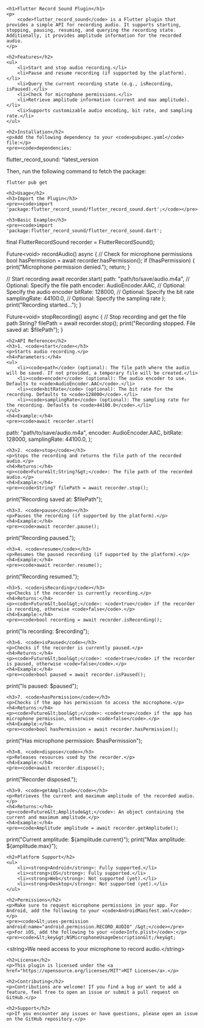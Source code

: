     <h1>Flutter Record Sound Plugin</h1>
    <p>
        <code>flutter_record_sound</code> is a Flutter plugin that provides a simple API for recording audio. It supports starting, stopping, pausing, resuming, and querying the recording state. Additionally, it provides amplitude information for the recorded audio.
    </p>

    <h2>Features</h2>
    <ul>
        <li>Start and stop audio recording.</li>
        <li>Pause and resume recording (if supported by the platform).</li>
        <li>Query the current recording state (e.g., isRecording, isPaused).</li>
        <li>Check for microphone permissions.</li>
        <li>Retrieve amplitude information (current and max amplitude).</li>
        <li>Supports customizable audio encoding, bit rate, and sampling rate.</li>
    </ul>

    <h2>Installation</h2>
    <p>Add the following dependency to your <code>pubspec.yaml</code> file:</p>
    <pre><code>dependencies:
flutter_record_sound: ^latest_version
</code></pre>
<p>Then, run the following command to fetch the package:</p>
<pre><code>flutter pub get</code></pre>

    <h2>Usage</h2>
    <h3>Import the Plugin</h3>
    <pre><code>import 'package:flutter_record_sound/flutter_record_sound.dart';</code></pre>

    <h3>Basic Example</h3>
    <pre><code>import 'package:flutter_record_sound/flutter_record_sound.dart';

final FlutterRecordSound recorder = FlutterRecordSound();

Future&lt;void&gt; recordAudio() async {
// Check for microphone permissions
bool hasPermission = await recorder.hasPermission();
if (!hasPermission) {
print("Microphone permission denied.");
return;
}

// Start recording
await recorder.start(
path: "path/to/save/audio.m4a", // Optional: Specify the file path
encoder: AudioEncoder.AAC,     // Optional: Specify the audio encoder
bitRate: 128000,               // Optional: Specify the bit rate
samplingRate: 44100.0,         // Optional: Specify the sampling rate
);
print("Recording started...");
}

Future&lt;void&gt; stopRecording() async {
// Stop recording and get the file path
String? filePath = await recorder.stop();
print("Recording stopped. File saved at: $filePath");
}
</code></pre>

    <h2>API Reference</h2>
    <h3>1. <code>start</code></h3>
    <p>Starts audio recording.</p>
    <h4>Parameters:</h4>
    <ul>
        <li><code>path</code> (optional): The file path where the audio will be saved. If not provided, a temporary file will be created.</li>
        <li><code>encoder</code> (optional): The audio encoder to use. Defaults to <code>AudioEncoder.AAC</code>.</li>
        <li><code>bitRate</code> (optional): The bit rate for the recording. Defaults to <code>128000</code>.</li>
        <li><code>samplingRate</code> (optional): The sampling rate for the recording. Defaults to <code>44100.0</code>.</li>
    </ul>
    <h4>Example:</h4>
    <pre><code>await recorder.start(
path: "path/to/save/audio.m4a",
encoder: AudioEncoder.AAC,
bitRate: 128000,
samplingRate: 44100.0,
);</code></pre>

    <h3>2. <code>stop</code></h3>
    <p>Stops the recording and returns the file path of the recorded audio.</p>
    <h4>Returns:</h4>
    <p><code>Future&lt;String?&gt;</code>: The file path of the recorded audio.</p>
    <h4>Example:</h4>
    <pre><code>String? filePath = await recorder.stop();
print("Recording saved at: $filePath");</code></pre>

    <h3>3. <code>pause</code></h3>
    <p>Pauses the recording (if supported by the platform).</p>
    <h4>Example:</h4>
    <pre><code>await recorder.pause();
print("Recording paused.");</code></pre>

    <h3>4. <code>resume</code></h3>
    <p>Resumes the paused recording (if supported by the platform).</p>
    <h4>Example:</h4>
    <pre><code>await recorder.resume();
print("Recording resumed.");</code></pre>

    <h3>5. <code>isRecording</code></h3>
    <p>Checks if the recorder is currently recording.</p>
    <h4>Returns:</h4>
    <p><code>Future&lt;bool&gt;</code>: <code>true</code> if the recorder is recording, otherwise <code>false</code>.</p>
    <h4>Example:</h4>
    <pre><code>bool recording = await recorder.isRecording();
print("Is recording: $recording");</code></pre>

    <h3>6. <code>isPaused</code></h3>
    <p>Checks if the recorder is currently paused.</p>
    <h4>Returns:</h4>
    <p><code>Future&lt;bool&gt;</code>: <code>true</code> if the recorder is paused, otherwise <code>false</code>.</p>
    <h4>Example:</h4>
    <pre><code>bool paused = await recorder.isPaused();
print("Is paused: $paused");</code></pre>

    <h3>7. <code>hasPermission</code></h3>
    <p>Checks if the app has permission to access the microphone.</p>
    <h4>Returns:</h4>
    <p><code>Future&lt;bool&gt;</code>: <code>true</code> if the app has microphone permission, otherwise <code>false</code>.</p>
    <h4>Example:</h4>
    <pre><code>bool hasPermission = await recorder.hasPermission();
print("Has microphone permission: $hasPermission");</code></pre>

    <h3>8. <code>dispose</code></h3>
    <p>Releases resources used by the recorder.</p>
    <h4>Example:</h4>
    <pre><code>await recorder.dispose();
print("Recorder disposed.");</code></pre>

    <h3>9. <code>getAmplitude</code></h3>
    <p>Retrieves the current and maximum amplitude of the recorded audio.</p>
    <h4>Returns:</h4>
    <p><code>Future&lt;Amplitude&gt;</code>: An object containing the current and maximum amplitude.</p>
    <h4>Example:</h4>
    <pre><code>Amplitude amplitude = await recorder.getAmplitude();
print("Current amplitude: ${amplitude.current}");
print("Max amplitude: ${amplitude.max}");</code></pre>

    <h2>Platform Support</h2>
    <ul>
        <li><strong>Android</strong>: Fully supported.</li>
        <li><strong>iOS</strong>: Fully supported.</li>
        <li><strong>Web</strong>: Not supported (yet).</li>
        <li><strong>Desktop</strong>: Not supported (yet).</li>
    </ul>

    <h2>Permissions</h2>
    <p>Make sure to request microphone permissions in your app. For Android, add the following to your <code>AndroidManifest.xml</code>:</p>
    <pre><code>&lt;uses-permission android:name="android.permission.RECORD_AUDIO" /&gt;</code></pre>
    <p>For iOS, add the following to your <code>Info.plist</code>:</p>
    <pre><code>&lt;key&gt;NSMicrophoneUsageDescription&lt;/key&gt;
&lt;string&gt;We need access to your microphone to record audio.&lt;/string&gt;</code></pre>

    <h2>License</h2>
    <p>This plugin is licensed under the <a href="https://opensource.org/licenses/MIT">MIT License</a>.</p>

    <h2>Contributing</h2>
    <p>Contributions are welcome! If you find a bug or want to add a feature, feel free to open an issue or submit a pull request on GitHub.</p>

    <h2>Support</h2>
    <p>If you encounter any issues or have questions, please open an issue on the GitHub repository.</p>
